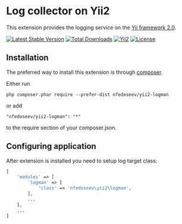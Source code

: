Log collector on Yii2
=====================

This extension provides the logging service on the [Yii framework 2.0](http://www.yiiframework.com).

[![Latest Stable Version](https://poser.pugx.org/nfedoseev/yii2-logman/v/stable)](https://packagist.org/packages/nfedoseev/yii2-logman)
[![Total Downloads](https://poser.pugx.org/nfedoseev/yii2-logman/downloads)](https://packagist.org/packages/nfedoseev/yii2-logman)
[![Yii2](https://img.shields.io/badge/Powered_by-Yii_Framework-green.svg?style=flat)](http://www.yiiframework.com/)
[![License](https://poser.pugx.org/nfedoseev/yii2-logman/license)](https://packagist.org/packages/nfedoseev/yii2-logman)

Installation
------------

The preferred way to install this extension is through [composer](http://getcomposer.org/download/).

Either run

```
php composer.phar require --prefer-dist nfedoseev/yii2-logman
```

or add

```
"nfedoseev/yii2-logman": "*"
```

to the require section of your composer.json.


Configuring application
-----------------------

After extension is installed you need to setup log target class:

```php
[
    'modules' => [
        'logman' => [
            'class' => 'nfedoseev\yii2\logman',
        ],
        ...
    ],
    ...
]
```